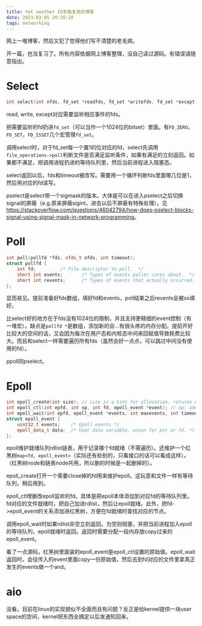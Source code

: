 ```yaml
---
title: Yet another IO多路复用的博客
date: 2023-03-05 20:35:28
tags: networking
---
```


网上一堆博客，然后又犯了觉得他们写不清楚的老毛病。

开一篇，也当复习了。所有内容依据网上博客整理，没自己读过源码。有错误请随意指出。

# Select
```c++
int select(int nfds, fd_set *readfds, fd_set *writefds, fd_set *exceptfds, timeval *timeout);
```
read, write, except对应需要监听相应事件的fds。

把需要监听的fd扔进`fd_set`（可以当作一个1024位的bitset）里面。有`FD_ZERO`，`FD_SET`，`FD_ISSET`几个宏管理`fd_set`。

调用select时，对于fd_set每一个置1的位对应的fd，select先调用`file_operations->poll`判断文件是否满足监听条件，如果有满足的立刻返回。如果都不满足，把调用进程扔进的等待队列里，然后当前进程进入阻塞态。

select返回以后，fds和timeout被改写。需要用一个循环判断fds里面哪几位是1，然后用对应的fd读写。

pselect是select带一个sigmask的版本。大体是可以在进入pselect之后切换signal的屏蔽（e.g.原来屏蔽sigint，进去以后不屏蔽有特殊处理）。见<https://stackoverflow.com/questions/46042794/how-does-pselect-blocks-signal-using-signal-mask-in-network-programming>。

# Poll
```c++
int poll(pollfd *fds, nfds_t nfds, int timeout);
struct pollfd {
    int fd;			/* File descriptor to poll.  */
    short int events;		/* Types of events poller cares about.  */
    short int revents;		/* Types of events that actually occurred.  */
};
```
显而易见。提前准备好fds数组，填好fd和events，poll结束之后revents会被os填好。

比select好的地方在于fds没有1024位的限制，并且支持更精细的event控制（有一堆宏）。缺点是`pollfd *`是数组，添加新的会...有很头疼的内存分配。提前开好比较大的空间的话，又会因为每次在用户态和内核态中间来回赋值导致耗费比较大。而且和select一样需要遍历所有fds（虽然会好一点点，可以跳过中间没有使用的fd）。

ppoll同pselect。

# Epoll
```c++
int epoll_create(int size); // size is a hint for allocation. returns epfd.
int epoll_ctl(int epfd, int op, int fd, epoll_event *event); // op: add / del / modify
int epoll_wait(int epfd, epoll_event *events, int maxevents, int timeout)
struct epoll_event {
    uint32_t events;	/* Epoll events */
    epoll_data_t data;	/* User data variable. union for ptr or fd. */
};

```
epoll维护就绪队列rdlist链表，用于记录哪个fd就绪（不需遍历）。还维护一个红黑树`map<fd, epoll_event>`（实际还有些别的，只看接口的话可以看成这样）。（红黑树node和链表node共用，所以删的时候是一起删掉的）。

epoll_create打开一个需要close掉的fd用来维护epoll。这玩意和文件一样有等待队列，稍后用到。

epoll_ctl增删改epoll监听的fd。具体是把epoll本体添加到对应fd的等待队列里。fd对应的文件就绪时，把自己加进rdlist，然后让epoll就绪。此外，把fd->epoll_event的关系添加进红黑树，方便在fd就绪时查找对应的节点。

调用epoll_wait时如果rdlist非空立刻返回，为空则阻塞，并把当前进程加入epoll的等待队列，epoll就绪时返回。返回时需要分配一段内存放copy过来的epoll_event。

看了一点源码，红黑树里面装的epoll_event是epoll_ctl设置的原始值。epoll_wait返回时，会往传入的event里面copy一份原始值，然后去到fd对应的文件里拿真正发生的events做一个and。

# aio
没看。目前在linux的实现貌似不全面而且有问题？反正是给kernel提供一块user space的空间，kernel把东西全搞定以后发通知回来。
